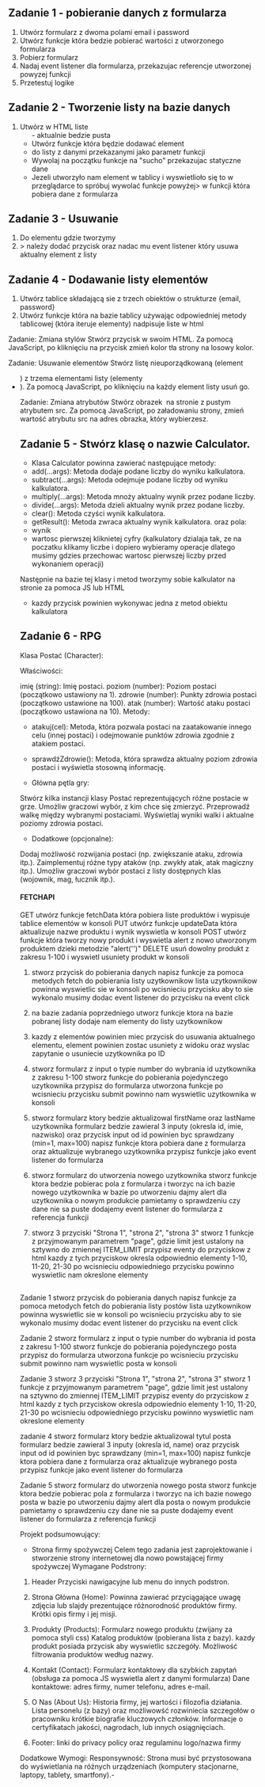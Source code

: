 ## Zadanie 1 -  pobieranie danych z formularza
1. Utwórz formularz z dwoma polami email i password
2. Utwórz funkcje która bedzie pobierać wartości z utworzonego formularza
3. Pobierz formularz
4. Nadaj event listener dla formularza, przekazujac referencje utworzonej powyzej funkcji
5. Przetestuj logike

## Zadanie 2 - Tworzenie listy na bazie danych 
1. Utwórz w HTML liste <ul> - aktualnie bedzie pusta
2. Utwórz funkcje która będzie dodawać element <li> do listy z danymi przekazanymi jako parametr funkcji
3. Wywolaj na początku funkcje na "sucho" przekazujac statyczne dane
4. Jezeli utworzyło nam element w tablicy i wyswietlioło się to w przeglądarce to spróbuj wywolać funkcje powyżej> w funkcji która pobiera dane z formularza

## Zadanie 3 - Usuwanie
1. Do elementu gdzie tworzymy <li> > należy dodać przycisk oraz nadac mu event listener który usuwa aktualny element z listy

## Zadanie 4 - Dodawanie listy elementów
1. Utwórz tablice składającą sie z trzech obiektów o strukturze {email, password}
2. Utwórz funkcje która na bazie tablicy używając odpowiedniej metody tablicowej (która iteruje elementy) nadpisuje liste w html

Zadanie: Zmiana stylów
Stwórz przycisk w swoim HTML. Za pomocą JavaScript, po kliknięciu na przycisk zmień kolor tła strony na losowy kolor.

Zadanie: Usuwanie elementów
Stwórz listę nieuporządkowaną (element <ul>) z trzema elementami listy (elementy <li>). Za pomocą JavaScript, po kliknięciu na każdy element listy usuń go.

Zadanie: Zmiana atrybutów
Stwórz obrazek <img> na stronie z pustym atrybutem src. Za pomocą JavaScript, po załadowaniu strony, zmień wartość atrybutu src na adres obrazka, który wybierzesz.

## Zadanie 5 - Stwórz klasę o nazwie Calculator.
- Klasa Calculator powinna zawierać następujące metody:
- add(...args): Metoda dodaje podane liczby do wyniku kalkulatora.
- subtract(...args): Metoda odejmuje podane liczby od wyniku kalkulatora.
- multiply(...args): Metoda mnoży aktualny wynik przez podane liczby.
- divide(...args): Metoda dzieli aktualny wynik przez podane liczby.
- clear(): Metoda czyści wynik kalkulatora.
- getResult(): Metoda zwraca aktualny wynik kalkulatora.
oraz pola:
- wynik
- wartosc pierwszej kliknietej cyfry (kalkulatory dzialaja tak, ze na poczatku klikamy liczbe i dopiero wybieramy operacje dlatego musimy gdzies przechowac wartosc pierwszej liczby przed wykonaniem operacji)

Następnie na bazie tej klasy i metod tworzymy sobie kalkulator na stronie za pomoca JS lub HTML
- kazdy przycisk powinien wykonywac jedna z metod obiektu kalkulatora


## Zadanie 6 - RPG
Klasa Postać (Character):

Właściwości:

imię (string): Imię postaci.
poziom (number): Poziom postaci (początkowo ustawiony na 1).
zdrowie (number): Punkty zdrowia postaci (początkowo ustawione na 100).
atak (number): Wartość ataku postaci (początkowo ustawiona na 10).
Metody:

- atakuj(cel): Metoda, która pozwala postaci na zaatakowanie innego celu (innej postaci) i odejmowanie punktów zdrowia zgodnie z atakiem postaci.
- sprawdźZdrowie(): Metoda, która sprawdza aktualny poziom zdrowia postaci i wyświetla stosowną informację.

- Główna pętla gry:

Stwórz kilka instancji klasy Postać reprezentujących różne postacie w grze.
Umożliw graczowi wybór, z kim chce się zmierzyć.
Przeprowadź walkę między wybranymi postaciami.
Wyświetlaj wyniki walki i aktualne poziomy zdrowia postaci.

- Dodatkowe (opcjonalne):

Dodaj możliwość rozwijania postaci (np. zwiększanie ataku, zdrowia itp.).
Zaimplementuj różne typy ataków (np. zwykły atak, atak magiczny itp.).
Umożliw graczowi wybór postaci z listy dostępnych klas (wojownik, mag, łucznik itp.).


#### FETCHAPI
GET
utwórz funkcje fetchData która pobiera liste produktów i wypisuje tablice elementów w konsoli
PUT
utwórz funkcje updateData która aktualizuje nazwe produktu i wynik wyswietla w konsoli
POST
utwórz funkcje która tworzy nowy produkt i wyswietla alert z nowo utworzonym produktem dzieki metodzie "alert('')"
DELETE
usuń dowolny produkt z zakresu 1-100 i wyswietl usuniety produkt w konsoli

1. stworz przycisk do pobierania danych napisz funkcje za pomoca metodych fetch do pobierania listy uzytkownikow lista uzytkownikow powinna wyswietlic sie w konsoli po wcisnieciu przycisku aby to sie wykonalo musimy dodac event listener do przycisku na event click

2. na bazie zadania poprzedniego utworz funkcje ktora na bazie pobranej listy dodaje nam elementy do listy uzytkownikow

3. kazdy z elementów powinien miec przycisk do usuwania aktualnego elementu, element powinien zostac usuniety z widoku oraz wyslac zapytanie o usuniecie uzytkownika po ID

4. stworz formularz z input o typie number do wybrania id uzytkownika z zakresu 1-100 stworz funkcje do pobierania pojedynczego uzytkownika przypisz do formularza utworzona funkcje po wcisnieciu przycisku submit powinno nam wyswietlic uzytkownika w konsoli

5. stworz formularz ktory bedzie aktualizowal firstName oraz lastName uzytkownika formularz bedzie zawieral 3 inputy (okresla id, imie, nazwisko) oraz przycisk input od id powinien byc sprawdzany (min=1, max=100) napisz funkcje ktora pobiera dane z formularza oraz aktualizuje wybranego uzytkownika przypisz funkcje jako event listener do formularza

6. stworz formularz do utworzenia nowego uzytkownika stworz funkcje ktora bedzie pobierac pola z formularza i tworzyc na ich bazie nowego uzytkownika w bazie po utworzeniu dajmy alert dla uzytkownika o nowym produkcie pamietamy o sprawdzeniu czy dane nie sa puste dodajemy event listener do formularza z referencja funkcji

7. stworz 3 przyciski "Strona 1", "strona 2", "strona 3"
stworz 1 funkcje z przyjmowanym parametrem "page", gdzie limit jest ustalony na sztywno do zmiennej ITEM_LIMIT
przypisz eventy do przyciskow z html
kazdy z tych przyciskow okresla odpowiednio elementy 1-10, 11-20, 21-30
po wcisnieciu odpowiedniego przycisku powinno wyswietlic nam okreslone elementy

## 
Zadanie 1
stworz przycisk do pobierania danych
napisz funkcje za pomoca metodych fetch do pobierania listy postów
lista uzytkownikow powinna wyswietlic sie w konsoli po wcisnieciu przycisku
aby to sie wykonalo musimy dodac event listener do przycisku na event click

Zadanie 2
stworz formularz z input o typie number do wybrania id posta z zakresu 1-100
stworz funkcje do pobierania pojedynczego posta
przypisz do formularza utworzona funkcje
po wcisnieciu przycisku submit powinno nam wyswietlic posta w konsoli

Zadanie 3
stworz 3 przyciski "Strona 1", "strona 2", "strona 3"
stworz 1 funkcje z przyjmowanym parametrem "page", gdzie limit jest ustalony na sztywno do zmiennej ITEM_LIMIT
przypisz eventy do przyciskow z html
kazdy z tych przyciskow okresla odpowiednio elementy 1-10, 11-20, 21-30
po wcisnieciu odpowiedniego przycisku powinno wyswietlic nam okreslone elementy

zadanie 4
stworz formularz ktory bedzie aktualizowal tytul posta
formularz bedzie zawieral 3 inputy (okresla id, name) oraz przycisk
input od id powinien byc sprawdzany (min=1, max=100)
napisz funkcje ktora pobiera dane z formularza oraz aktualizuje wybranego posta
przypisz funkcje jako event listener do formularza

Zadanie 5
stworz formularz do utworzenia nowego posta
stworz funkcje ktora bedzie pobierac pola z formularza i tworzyc na ich bazie nowego posta w bazie
po utworzeniu dajmy alert dla posta o nowym produkcie
pamietamy o sprawdzeniu czy dane nie sa puste
dodajemy event listener do formularza z referencja funkcji


Projekt podsumowujący:
- Strona firmy spożywczej
Celem tego zadania jest zaprojektowanie i stworzenie strony internetowej dla nowo powstającej firmy spożywczej
Wymagane Podstrony:

1. Header
Przyciski nawigacyjne lub menu do innych podstron.

2. Strona Główna (Home):
Powinna zawierać przyciągające uwagę zdjęcia lub slajdy prezentujące różnorodność produktów firmy.
Krótki opis firmy i jej misji.

3. Produkty (Products):
Formularz nowego produktu (zwijany za pomoca styli css)
Katalog produktów (pobierana lista z bazy).
kazdy produkt posiada przycisk aby wyswietlic szczegóły.
Możliwość filtrowania produktów według nazwy.

4. Kontakt (Contact):
Formularz kontaktowy dla szybkich zapytań (obsługa za pomoca JS wyswietla alert z danymi formularza)
Dane kontaktowe: adres firmy, numer telefonu, adres e-mail.

5. O Nas (About Us):
Historia firmy, jej wartości i filozofia działania.
Lista personelu (z bazy) oraz możliwowść rozwiniecia szczegołów o pracowniku
krótkie biografie kluczowych członków.
Informacje o certyfikatach jakości, nagrodach, lub innych osiągnięciach.

6. Footer:
linki do privacy policy oraz regulaminu
logo/nazwa firmy

Dodatkowe Wymogi:
Responsywność: Strona musi być przystosowana do wyświetlania na różnych urządzeniach (komputery stacjonarne, laptopy, tablety, smartfony).-